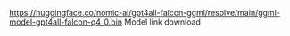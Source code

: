https://huggingface.co/nomic-ai/gpt4all-falcon-ggml/resolve/main/ggml-model-gpt4all-falcon-q4_0.bin
Model link download